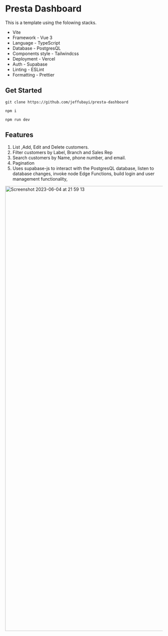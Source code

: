 # Presta Dashboard

This is a template using the folowing stacks.
- Vite
- Framework - Vue 3
- Language - TypeScript
- Database - PostgresQL
- Components style - Tailwindcss
- Deployment - Vercel
- Auth - Supabase
- Linting - ESLint
- Formatting - Prettier

## Get Started

```
git clone https://github.com/jeffubayi/presta-dashboard

npm i

npm run dev
```

## Features

1. List ,Add, Edit and Delete customers.
2. Filter customers by Label, Branch and Sales Rep 
3. Search customers by Name, phone number, and email.
4. Pagination 
5. Uses supabase-js to interact with the PostgresQL database, listen to database changes, invoke node Edge Functions, build login and user management functionality, 


<img width="1423" alt="Screenshot 2023-06-04 at 21 59 13" src="https://github.com/jeffubayi/presta-dashboard/assets/47192245/36914a83-1c04-490c-b565-9224ff7b809c">


